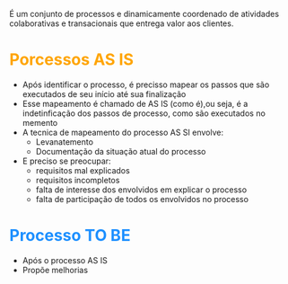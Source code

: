 É um conjunto de processos e dinamicamente coordenado de atividades colaborativas e transacionais que entrega valor aos clientes.

# <span style="color:orange">Porcessos AS IS</span>
- Após identificar o processo, é precisso mapear os passos que são executados de seu início até sua finalização
- Esse mapeamento  é chamado de AS IS (como é),ou seja, é a indetinficação dos passos de processo, como são executados no memento
- A tecnica de mapeamento do processo AS SI envolve:
	- Levanatemento 
	- Documentação da situação atual do processo
- E preciso se preocupar:
	- requisitos mal explicados
	- requisitos incompletos
	- falta de interesse dos envolvidos em explicar o processo
	- falta de participação de todos os envolvidos no processo

# <span style="color: #1E90FF">Processo TO BE</span>
- Após o processo AS IS
- Propõe melhorias
